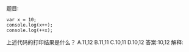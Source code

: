 题目:

    var x = 10;
    console.log(x++);
    console.log(++x);

上述代码的打印结果是什么？
A.11,12
B.11,11
C.10,11
D.10,12
答案:10,12
解释: